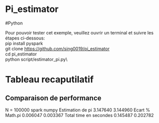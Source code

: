 # Pi_estimator
#Python

Pour pouvoir tester cet exemple, veuillez ouvrir un terminal et suivre les étapes ci-dessous:\
pip install pyspark\
git clone https://github.com/sing0019/pi_estimator \
cd pi_estimator\
python script/estimator_pi.py\

# Tableau recaputilatif 
## Comparaison de performance 

N = 100000	spark	numpy
Estimation de pi	﻿3.147640	﻿3.144960
Ecart % Math.pi	﻿0.006047	﻿0.003367
Total time en secondes	﻿0.145487	﻿0.202782
